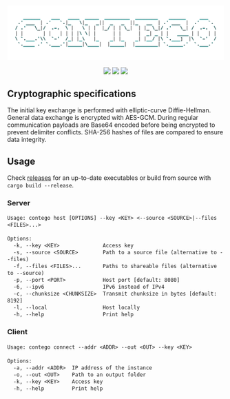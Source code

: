 <div align="center" style="text-align:center">
    <picture>
        <source media="(prefers-color-scheme: dark)" srcset="https://github.com/17ms/contego/blob/master/.github/docs/contego-dark.png">
        <img src="https://github.com/17ms/contego/blob/master/.github/docs/contego-light.png" width="800">
    </picture>
</div>

<p align="center">
<a href="https://github.com/17ms/contego/actions/workflows/cargo-checkmate.yaml"><img src="https://img.shields.io/github/actions/workflow/status/17ms/contego/cargo-checkmate.yaml?branch=master"></a>
<a href="https://github.com/17ms/contego/tags"><img src="https://img.shields.io/github/v/tag/17ms/contego"></a>
<a href="https://opensource.org/licenses/MIT"><img src="https://img.shields.io/github/license/17ms/contego"></a>
</p>

## Cryptographic specifications

The initial key exchange is performed with elliptic-curve Diffie-Hellman. General data exchange is encrypted with AES-GCM. During regular communication payloads are Base64 encoded before being encrypted to prevent delimiter conflicts. SHA-256 hashes of files are compared to ensure data integrity.

## Usage

Check [releases](https://github.com/17ms/contego/releases) for an up-to-date executables or build from source with `cargo build --release`.

### Server

```
Usage: contego host [OPTIONS] --key <KEY> <--source <SOURCE>|--files <FILES>...>

Options:
  -k, --key <KEY>              Access key
  -s, --source <SOURCE>        Path to a source file (alternative to --files)
  -f, --files <FILES>...       Paths to shareable files (alternative to --source)
  -p, --port <PORT>            Host port [default: 8080]
  -6, --ipv6                   IPv6 instead of IPv4
  -c, --chunksize <CHUNKSIZE>  Transmit chunksize in bytes [default: 8192]
  -l, --local                  Host locally
  -h, --help                   Print help

```

### Client

```
Usage: contego connect --addr <ADDR> --out <OUT> --key <KEY>

Options:
  -a, --addr <ADDR>  IP address of the instance
  -o, --out <OUT>    Path to an output folder
  -k, --key <KEY>    Access key
  -h, --help         Print help
```
